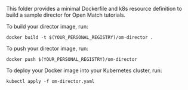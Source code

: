 This folder provides a minimal Dockerfile and k8s resource definition to build a sample director for Open Match tutorials.

To build your director image, run:
```
docker build -t $(YOUR_PERSONAL_REGISTRY)/om-director .
```

To push your director image, run:
```
docker push $(YOUR_PERSONAL_REGISTRY)/om-director
```

To deploy your Docker image into your Kubernetes cluster, run:
```
kubectl apply -f om-director.yaml
```
